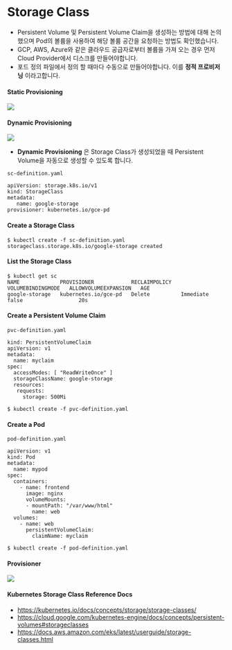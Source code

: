 # Storage Class

- Persistent Volume 및 Persistent Volume Claim을 생성하는 방법에 대해 논의했으며 Pod의 볼륨을 사용하여 해당 볼륨 공간을 요청하는 방법도 확인했습니다.
- GCP, AWS, Azure와 같은 클라우드 공급자로부터 볼륨을 가져 오는 경우 먼저 Cloud Provider에서 디스크를 만들어야합니다.
- 포드 정의 파일에서 정의 할 때마다 수동으로 만들어야합니다. 이를 **정적 프로비저닝** 이라고합니다. 

#### Static Provisioning

<img src = https://github.com/kodekloudhub/certified-kubernetes-administrator-course/blob/master/images/class18.PNG>

#### Dynamic Provisioning

<img src = https://github.com/kodekloudhub/certified-kubernetes-administrator-course/blob/master/images/class19.PNG>

- **Dynamic Provisioning** 은 Storage Class가 생성되었을 때 Persistent Volume을 자동으로 생성할 수 있도록 합니다. 

```
sc-definition.yaml

apiVersion: storage.k8s.io/v1
kind: StorageClass
metadata:
   name: google-storage
provisioner: kubernetes.io/gce-pd
```

#### Create a Storage Class

```
$ kubectl create -f sc-definition.yaml
storageclass.storage.k8s.io/google-storage created
```

#### List the Storage Class

```
$ kubectl get sc
NAME             PROVISIONER            RECLAIMPOLICY   VOLUMEBINDINGMODE   ALLOWVOLUMEEXPANSION   AGE
google-storage   kubernetes.io/gce-pd   Delete          Immediate           false                  20s
```

#### Create a Persistent Volume Claim

```
pvc-definition.yaml

kind: PersistentVolumeClaim
apiVersion: v1
metadata:
  name: myclaim
spec:
  accessModes: [ "ReadWriteOnce" ]
  storageClassName: google-storage       
  resources:
   requests:
     storage: 500Mi
```
```
$ kubectl create -f pvc-definition.yaml

```
#### Create a Pod

```
pod-definition.yaml

apiVersion: v1
kind: Pod
metadata:
  name: mypod
spec:
  containers:
    - name: frontend
      image: nginx
      volumeMounts:
      - mountPath: "/var/www/html"
        name: web
  volumes:
    - name: web
      persistentVolumeClaim:
        claimName: myclaim
```
```
$ kubectl create -f pod-definition.yaml
```
#### Provisioner

<img src = https://github.com/kodekloudhub/certified-kubernetes-administrator-course/blob/master/images/class20.PNG>

#### Kubernetes Storage Class Reference Docs

- https://kubernetes.io/docs/concepts/storage/storage-classes/
- https://cloud.google.com/kubernetes-engine/docs/concepts/persistent-volumes#storageclasses
- https://docs.aws.amazon.com/eks/latest/userguide/storage-classes.html

